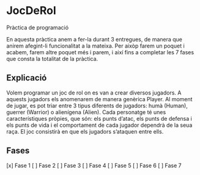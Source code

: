 # JocDeRol

Pràctica de programació

En aquesta pràctica anem a fer-la durant 3 entregues, de manera que anirem afegint-li funcionalitat a la mateixa. Per aixòp farem un poquet i acabem, farem altre poquet més i parem, i així fins a completar les 7 fases que consta la totalitat de la pràctica.

## Explicació

Volem programar un joc de rol on es van a crear diversos jugadors. A aquests jugadors els anomenarem de manera genèrica Player. Al moment de jugar, es pot triar entre 3 tipus diferents de jugadors: humà (Human), guerrer (Warrior) o alienígena (Alien). Cada personatge té unes característiques pròpies, que són: els punts d’atac, els punts de defensa i els punts de vida i el comportament de cada jugador dependrà de la seua raça. El joc consistirà en que els jugadors s’ataquen entre ells.

## Fases

[x] Fase 1
[ ] Fase 2
[ ] Fase 3
[ ] Fase 4
[ ] Fase 5
[ ] Fase 6
[ ] Fase 7